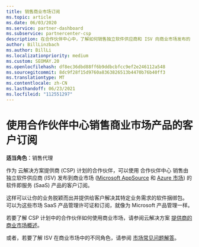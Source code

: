 ```yaml
---
title: 销售商业市场订阅
ms.topic: article
ms.date: 06/03/2020
ms.service: partner-dashboard
ms.subservice: partnercenter-csp
description: 在合作伙伴中心中，了解如何销售独立软件供应商和 ISV 向商业市场发布的 SaaS 产品的客户订阅 (ISV) 。
author: BillLinzbach
ms.author: BillLi
ms.localizationpriority: medium
ms.custom: SEOMAY.20
ms.openlocfilehash: df8ec36dbd88ff6b9ddbcbfcc9ef2e246112a548
ms.sourcegitcommit: 8dc9f28f15d9760a8363826513b4470b76b40ff3
ms.translationtype: MT
ms.contentlocale: zh-CN
ms.lasthandoff: 06/23/2021
ms.locfileid: "112551297"
---
```

# <a name="use-partner-center-to-sell-customers-subscriptions-to-commercial-marketplace-products"></a>使用合作伙伴中心销售商业市场产品的客户订阅

**适当角色**：销售代理

作为 云解决方案提供商 (CSP) 计划的合作伙伴，可以使用 合作伙伴中心 销售由独立软件供应商 (ISV) 发布到商业市场 ([Microsoft AppSource](https://appsource.microsoft.com/) 和 [Azure 市场](https://azuremarketplace.microsoft.com/)) 的软件即服务 (SaaS) 产品的客户订阅。

这样可以让你的业务脱颖而出并提供给客户解决其特定业务需求的软件捆绑包。 可以为这些市场 SaaS 产品管理许可证和订阅，就像为 Microsoft 产品管理一样。

若要了解 CSP 计划中的合作伙伴如何使用商业市场，请参阅云解决方案 [提供商的商业市场概述](csp-commercial-marketplace-overview.md)。

或者，若要了解 ISV 在商业市场中的不同角色，请参阅 [市场常见问题解答](/azure/marketplace/marketplace-faq-publisher-guide)。